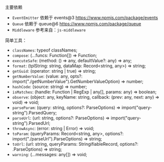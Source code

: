主要依赖

- `EventEmitter` 依赖于 events@3 https://www.npmjs.com/package/events
- `Queue` 依赖于 queue@6 https://www.npmjs.com/package/queue
- `Middleware` 参考来自：`js-middleware`

简单工具：

- `classNames`: typeof classNames;
- `compose`: (...funcs: Function[]) => Function;
- `executeSafe`: (method: () => any, defaultValue?: any) => any;
- `format`: (tplString: string, dataMap: Record<string, any>) => string;
- `getGuid`: (operator: string | true) => string;
- `getNumberValue`: (value: any, opts?: import("./getNumberValue").GetNumberValueOption) => number;
- `hashCode`: (source: string) => number;
- `isMatches`: (handle: Function | RegExp | any[], params: any) => boolean;
- `observe`: (object: any, keyName: string, callback: (prev: any, next: any) => void) => void;
- `parseParam`: (query: string, options?: ParseOptions) => import("query-string").ParsedQuery<string>;
- `parseUrl`: (url: string, options?: ParseOptions) => import("query-string").ParsedUrl;
- `throwAsync`: (error: string | Error) => void;
- `toParam`: (queryParams: Record<string, any>, options?: import("./parseUrl").ParseOptions) => string;
- `toUrl`: (url: string, queryParams: StringifiableRecord, options?: .ParseOptions) => string;
- `warning`: (...messages: any[]) => void;

